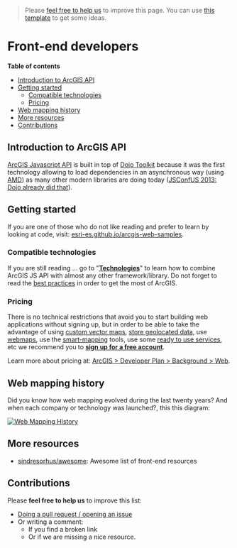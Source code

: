 > Please [feel free to help us](#contributions) to improve this page. You can use [this template](https://github.com/esri-es/awesome-arcgis/blob/master/RESOURCE_PAGE_TEMPLATE.md) to get some ideas.

# Front-end developers
<!-- START doctoc generated TOC please keep comment here to allow auto update -->
<!-- DON'T EDIT THIS SECTION, INSTEAD RE-RUN doctoc TO UPDATE -->
**Table of contents**

- [Introduction to ArcGIS API](#introduction-to-arcgis-api)
- [Getting started](#getting-started)
  - [Compatible technologies](#compatible-technologies)
  - [Pricing](#pricing)
- [Web mapping history](#web-mapping-history)
- [More resources](#more-resources)
- [Contributions](#contributions)

<!-- END doctoc generated TOC please keep comment here to allow auto update -->

## Introduction to ArcGIS API
[ArcGIS Javascript API](technologies/dojo/README.md) is built in top of [Dojo Toolkit](https://dojotoolkit.org/) because it was the first technology allowing to load dependencies in an asynchronous way (using [AMD](https://en.wikipedia.org/wiki/Asynchronous_module_definition)) as many other modern libraries are doing today ([JSConfUS 2013: Dojo already did that](https://www.youtube.com/watch?v=BY0-AI1Sxy0)).

## Getting started
If you are one of those who do not like reading and prefer to learn by looking at code, visit: [esri-es.github.io/arcgis-web-samples](https://esri-es.github.io/arcgis-web-samples/).

### Compatible technologies
If you are still reading ... go to "**[Technologies](technologies/README.md)**" to learn how to combine ArcGIS JS API with almost any other framework/library. Do not forget to read the [best practices](best-practices/README.md) in order to get the most of ArcGIS.

### Pricing
There is no technical restrictions that avoid you to start building web applications without signing up, but in order to be able to take the advantage of using [custom vector maps](../arcgis/vector-tiles/README.md), [store geolocated data](../arcgis/content/service-types/README.md), use [webmaps](../esri/open-vision/open-specifications/web-map/README.md), use the [smart-mapping](../arcgis/smart-mapping/README.md) tools, use some [ready to use services](../arcgis/products/arcgis-online/rest-apis/ready-to-use-services/README.md), etc we recommend you to [**sign up for a free account**](https://developers.arcgis.com/sign-up/).

Learn more about pricing at: [ArcGIS > Developer Plan > Background > Web](../arcgis/developer-plan/background/web/README.md).


## Web mapping history
Did you know how web mapping evolved during the last twenty years? And when each company or technology was launched?, this this diagram:

[![Web Mapping History](https://docs.google.com/drawings/d/1scUDSXWfFT-4dQXpxveOJSdcQrU_pg0UjUmTeudHU6A/pub?w=1043&h=515)
](https://docs.google.com/drawings/d/1scUDSXWfFT-4dQXpxveOJSdcQrU_pg0UjUmTeudHU6A/edit?usp=sharing)

## More resources

* [sindresorhus/awesome](https://github.com/sindresorhus/awesome#front-end-development): Awesome list of front-end resources

## Contributions
Please **feel free to help us** to improve this list:

* [Doing a pull request / opening an issue](https://github.com/hhkaos/awesome-arcgis#contributions)
* Or writing a comment:
  * If you find a broken link
  * Or if we are missing a nice resource.
